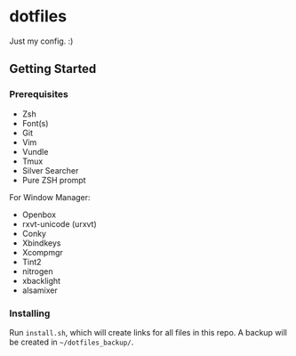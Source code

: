 # dotfiles
Just my config. :)

## Getting Started

### Prerequisites
- Zsh
- Font(s)
- Git
- Vim
- Vundle
- Tmux
- Silver Searcher
- Pure ZSH prompt

For Window Manager:
- Openbox
- rxvt-unicode (urxvt)
- Conky
- Xbindkeys
- Xcompmgr
- Tint2
- nitrogen
- xbacklight
- alsamixer

### Installing

Run `install.sh`, which will create links for all files in this repo. A backup will be created in `~/dotfiles_backup/`.
